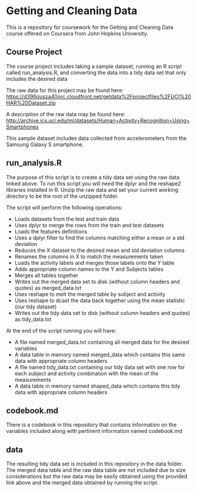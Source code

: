 # Getting and Cleaning Data
This is a repository for coursework for the Getting and Cleaning Data course offered on Coursera from John Hopkins University.

## Course Project
The course project includes taking a sample dataset, running an R script called run_analysis.R, and converting the data into a tidy data set that only includes the desired data

The raw data for this project may be found here:
https://d396qusza40orc.cloudfront.net/getdata%2Fprojectfiles%2FUCI%20HAR%20Dataset.zip 

A description of the raw data may be found here:
http://archive.ics.uci.edu/ml/datasets/Human+Activity+Recognition+Using+Smartphones 

This sample dataset includes data collected from accelerometers from the Samsung Galaxy S smartphone.

## run_analysis.R
The purpose of this script is to create a tidy data set using the raw data linked above.  To run this script you will need the dplyr and the reshape2 libraries installed in R.  Unzip the raw data and set your current working directory to be the root of the unzipped folder.

The script will perform the following operations:
* Loads datasets from the test and train data
* Uses dplyr to merge the rows from the train and test datasets
* Loads the features definitions
* Uses a dplyr filter to find the columns matching either a mean or a std deviation
* Reduces the X dataset to the desired mean and std deviation columns
* Renames the columns in X to match the measurements taken
* Loads the activity labels and merges those labels onto the Y table
* Adds appropriate column names to the Y and Subjects tables
* Merges all tables together
* Writes out the merged data set to disk (without column headers and quotes) as merged_data.txt
* Uses reshape to melt the merged table by subject and activity
* Uses reshape to dcast the data back together using the mean statistic (our tidy dataset)
* Writes out the tidy data set to disk (without column headers and quotes) as tidy_data.txt

At the end of the script running you will have:
* A file named merged_data.txt containing all merged data for the desired variables
* A data table in memory named merged_data which contains this same data with appropriate column headers
* A file named tidy_data.txt containing our tidy data set with one row for each subject and activity combination with the mean of the measurements
* A data table in memory named shaped_data which contains this tidy data with appropriate column headers

## codebook.md
There is a codebook in this repository that contains information on the variables included along with pertinent information named codebook.md

## data
The resulting tidy data set is included in this repository in the data folder.  The merged data table and the raw data table are not included due to size considerations but the raw data may be easily obtained using the provided link above and the merged data obtained by running the script.

